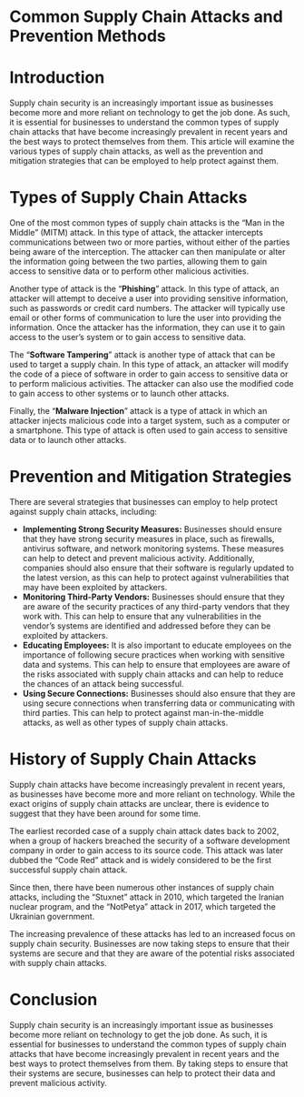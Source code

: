 # Common Supply Chain Attacks and Prevention Methods

[](https://rkive.gitbook.io/~gitbook/image?url=https%3A%2F%2F3577347090-files.gitbook.io%2F%7E%2Ffiles%2Fv0%2Fb%2Fgitbook-x-prod.appspot.com%2Fo%2Fspaces%252FWrIcinZ87qSasUAtuqcU%252Fuploads%252F6ubyWegKA2ummZ8CLjmZ%252Fimage.png%3Falt%3Dmedia%26token%3D0a854f72-5d22-414e-85f3-d0f977f3985b&width=768&dpr=4&quality=100&sign=e9444d94&sv=2)

# **Introduction**

Supply chain security is an increasingly important issue as businesses become more and more reliant on technology to get the job done. As such, it is essential for businesses to understand the common types of supply chain attacks that have become increasingly prevalent in recent years and the best ways to protect themselves from them. This article will examine the various types of supply chain attacks, as well as the prevention and mitigation strategies that can be employed to help protect against them.

# **Types of Supply Chain Attacks**

One of the most common types of supply chain attacks is the “Man in the Middle” (MITM) attack. In this type of attack, the attacker intercepts communications between two or more parties, without either of the parties being aware of the interception. The attacker can then manipulate or alter the information going between the two parties, allowing them to gain access to sensitive data or to perform other malicious activities.

Another type of attack is the “**Phishing**” attack. In this type of attack, an attacker will attempt to deceive a user into providing sensitive information, such as passwords or credit card numbers. The attacker will typically use email or other forms of communication to lure the user into providing the information. Once the attacker has the information, they can use it to gain access to the user’s system or to gain access to sensitive data.

The “**Software Tampering**” attack is another type of attack that can be used to target a supply chain. In this type of attack, an attacker will modify the code of a piece of software in order to gain access to sensitive data or to perform malicious activities. The attacker can also use the modified code to gain access to other systems or to launch other attacks.

Finally, the “**Malware Injection**” attack is a type of attack in which an attacker injects malicious code into a target system, such as a computer or a smartphone. This type of attack is often used to gain access to sensitive data or to launch other attacks.

# **Prevention and Mitigation Strategies**

There are several strategies that businesses can employ to help protect against supply chain attacks, including:

- **Implementing Strong Security Measures:** Businesses should ensure that they have strong security measures in place, such as firewalls, antivirus software, and network monitoring systems. These measures can help to detect and prevent malicious activity. Additionally, companies should also ensure that their software is regularly updated to the latest version, as this can help to protect against vulnerabilities that may have been exploited by attackers.
- **Monitoring Third-Party Vendors:** Businesses should ensure that they are aware of the security practices of any third-party vendors that they work with. This can help to ensure that any vulnerabilities in the vendor’s systems are identified and addressed before they can be exploited by attackers.
- **Educating Employees:** It is also important to educate employees on the importance of following secure practices when working with sensitive data and systems. This can help to ensure that employees are aware of the risks associated with supply chain attacks and can help to reduce the chances of an attack being successful.
- **Using Secure Connections:** Businesses should also ensure that they are using secure connections when transferring data or communicating with third parties. This can help to protect against man-in-the-middle attacks, as well as other types of supply chain attacks.

# **History of Supply Chain Attacks**

Supply chain attacks have become increasingly prevalent in recent years, as businesses have become more and more reliant on technology. While the exact origins of supply chain attacks are unclear, there is evidence to suggest that they have been around for some time.

The earliest recorded case of a supply chain attack dates back to 2002, when a group of hackers breached the security of a software development company in order to gain access to its source code. This attack was later dubbed the “Code Red” attack and is widely considered to be the first successful supply chain attack.

Since then, there have been numerous other instances of supply chain attacks, including the “Stuxnet” attack in 2010, which targeted the Iranian nuclear program, and the “NotPetya” attack in 2017, which targeted the Ukrainian government.

The increasing prevalence of these attacks has led to an increased focus on supply chain security. Businesses are now taking steps to ensure that their systems are secure and that they are aware of the potential risks associated with supply chain attacks.

# **Conclusion**

Supply chain security is an increasingly important issue as businesses become more reliant on technology to get the job done. As such, it is essential for businesses to understand the common types of supply chain attacks that have become increasingly prevalent in recent years and the best ways to protect themselves from them. By taking steps to ensure that their systems are secure, businesses can help to protect their data and prevent malicious activity.